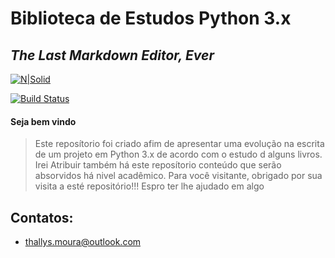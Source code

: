 # Biblioteca de Estudos Python 3.x
## _The Last Markdown Editor, Ever_

[![N|Solid](https://www.python.org/static/community_logos/python-logo.png)](https://www.python.org/)

[![Build Status](https://travis-ci.com/thallys-moura/thallys-moura.svg?branch=main)](https://travis-ci.com/thallys-moura/thallys-moura)
#### Seja bem vindo

> Este reposítorio foi criado afim de apresentar uma evolução na escrita 
> de um projeto em Python 3.x de acordo com o estudo d alguns livros.
>   Irei Atribuir também há este reposítorio conteúdo que serão absorvidos
> há nivel acadêmico.
> Para você visitante, obrigado por sua visita a esté repositório!!!
> Espro ter lhe ajudado em algo

## Contatos:
- thallys.moura@outlook.com
